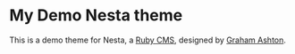 My Demo Nesta theme
===================

This is a demo theme for Nesta, a [Ruby CMS](nesta), designed by
[Graham Ashton](http://effectif.com).

[nesta]: http://nestacms.com
